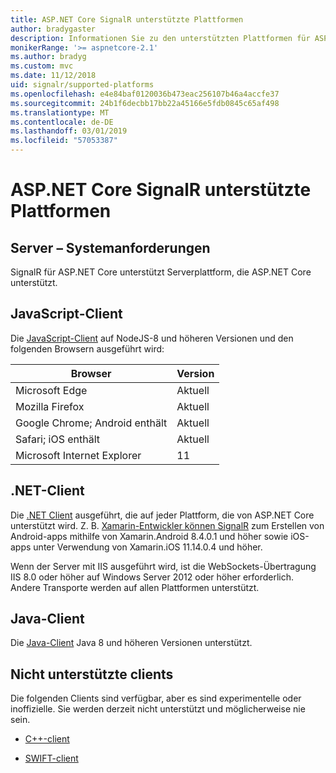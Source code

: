```yaml
---
title: ASP.NET Core SignalR unterstützte Plattformen
author: bradygaster
description: Informationen Sie zu den unterstützten Plattformen für ASP.NET Core SignalR.
monikerRange: '>= aspnetcore-2.1'
ms.author: bradyg
ms.custom: mvc
ms.date: 11/12/2018
uid: signalr/supported-platforms
ms.openlocfilehash: e4e84baf0120036b473eac256107b46a4accfe37
ms.sourcegitcommit: 24b1f6decbb17bb22a45166e5fdb0845c65af498
ms.translationtype: MT
ms.contentlocale: de-DE
ms.lasthandoff: 03/01/2019
ms.locfileid: "57053387"
---
```

# <a name="aspnet-core-signalr-supported-platforms"></a>ASP.NET Core SignalR unterstützte Plattformen

## <a name="server-system-requirements"></a>Server – Systemanforderungen

SignalR für ASP.NET Core unterstützt Serverplattform, die ASP.NET Core unterstützt.

## <a name="javascript-client"></a>JavaScript-Client

Die [JavaScript-Client](https://www.npmjs.com/package/@aspnet/signalr) auf NodeJS-8 und höheren Versionen und den folgenden Browsern ausgeführt wird:

| Browser                         | Version |
| ------------------------------- | ------- |
| Microsoft Edge                  | Aktuell |
| Mozilla Firefox                 | Aktuell |
| Google Chrome; Android enthält | Aktuell |
| Safari; iOS enthält            | Aktuell |
| Microsoft Internet Explorer     | 11      |
 
## <a name="net-client"></a>.NET-Client

Die [.NET Client](https://www.nuget.org/packages/Microsoft.AspNetCore.SignalR/) ausgeführt, die auf jeder Plattform, die von ASP.NET Core unterstützt wird. Z. B. [Xamarin-Entwickler können SignalR](https://github.com/aspnet/Announcements/issues/305) zum Erstellen von Android-apps mithilfe von Xamarin.Android 8.4.0.1 und höher sowie iOS-apps unter Verwendung von Xamarin.iOS 11.14.0.4 und höher.

Wenn der Server mit IIS ausgeführt wird, ist die WebSockets-Übertragung IIS 8.0 oder höher auf Windows Server 2012 oder höher erforderlich. Andere Transporte werden auf allen Plattformen unterstützt.

## <a name="java-client"></a>Java-Client

Die [Java-Client](https://search.maven.org/artifact/com.microsoft.aspnet/signalr) Java 8 und höheren Versionen unterstützt.

## <a name="unsupported-clients"></a>Nicht unterstützte clients

Die folgenden Clients sind verfügbar, aber es sind experimentelle oder inoffizielle. Sie werden derzeit nicht unterstützt und möglicherweise nie sein.

* [C++-client](https://github.com/aspnet/SignalR/tree/master/clients/cpp)

* [SWIFT-client](https://github.com/moozzyk/SignalR-Client-Swift)
